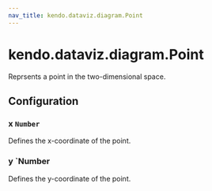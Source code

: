 ```yaml
---
nav_title: kendo.dataviz.diagram.Point
---
```


# kendo.dataviz.diagram.Point

Reprsents a point in the two-dimensional space.

## Configuration

### x `Number`

Defines the x-coordinate of the point.

### y `Number

Defines the y-coordinate of the point.

